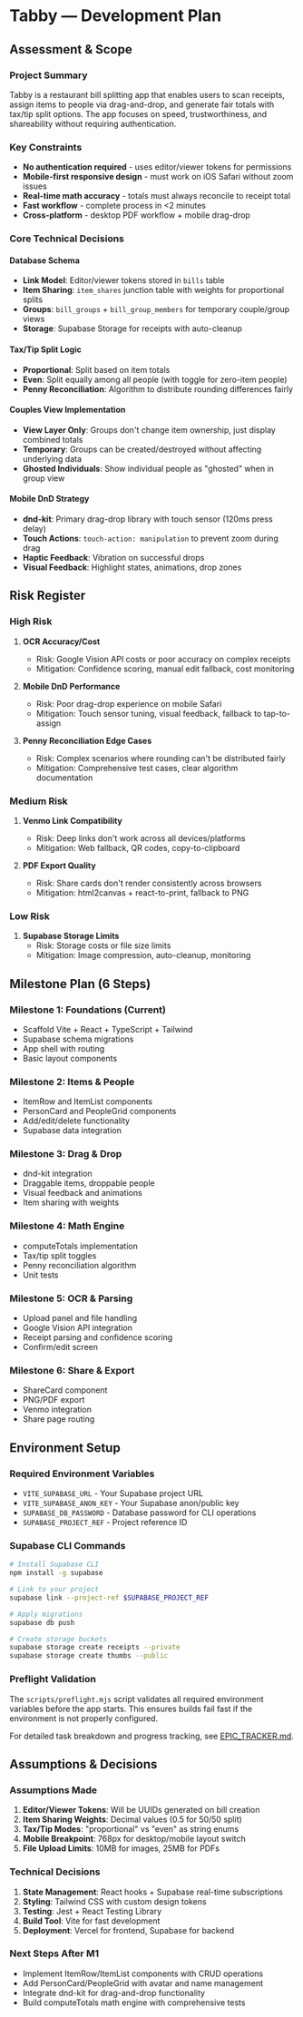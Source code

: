 # Tabby — Development Plan

## Assessment & Scope

### Project Summary
Tabby is a restaurant bill splitting app that enables users to scan receipts, assign items to people via drag-and-drop, and generate fair totals with tax/tip split options. The app focuses on speed, trustworthiness, and shareability without requiring authentication.

### Key Constraints
- **No authentication required** - uses editor/viewer tokens for permissions
- **Mobile-first responsive design** - must work on iOS Safari without zoom issues
- **Real-time math accuracy** - totals must always reconcile to receipt total
- **Fast workflow** - complete process in <2 minutes
- **Cross-platform** - desktop PDF workflow + mobile drag-drop

### Core Technical Decisions

#### Database Schema
- **Link Model**: Editor/viewer tokens stored in `bills` table
- **Item Sharing**: `item_shares` junction table with weights for proportional splits
- **Groups**: `bill_groups` + `bill_group_members` for temporary couple/group views
- **Storage**: Supabase Storage for receipts with auto-cleanup

#### Tax/Tip Split Logic
- **Proportional**: Split based on item totals
- **Even**: Split equally among all people (with toggle for zero-item people)
- **Penny Reconciliation**: Algorithm to distribute rounding differences fairly

#### Couples View Implementation
- **View Layer Only**: Groups don't change item ownership, just display combined totals
- **Temporary**: Groups can be created/destroyed without affecting underlying data
- **Ghosted Individuals**: Show individual people as "ghosted" when in group view

#### Mobile DnD Strategy
- **dnd-kit**: Primary drag-drop library with touch sensor (120ms press delay)
- **Touch Actions**: `touch-action: manipulation` to prevent zoom during drag
- **Haptic Feedback**: Vibration on successful drops
- **Visual Feedback**: Highlight states, animations, drop zones

## Risk Register

### High Risk
1. **OCR Accuracy/Cost**
   - Risk: Google Vision API costs or poor accuracy on complex receipts
   - Mitigation: Confidence scoring, manual edit fallback, cost monitoring
   
2. **Mobile DnD Performance**
   - Risk: Poor drag-drop experience on mobile Safari
   - Mitigation: Touch sensor tuning, visual feedback, fallback to tap-to-assign

3. **Penny Reconciliation Edge Cases**
   - Risk: Complex scenarios where rounding can't be distributed fairly
   - Mitigation: Comprehensive test cases, clear algorithm documentation

### Medium Risk
1. **Venmo Link Compatibility**
   - Risk: Deep links don't work across all devices/platforms
   - Mitigation: Web fallback, QR codes, copy-to-clipboard

2. **PDF Export Quality**
   - Risk: Share cards don't render consistently across browsers
   - Mitigation: html2canvas + react-to-print, fallback to PNG

### Low Risk
1. **Supabase Storage Limits**
   - Risk: Storage costs or file size limits
   - Mitigation: Image compression, auto-cleanup, monitoring

## Milestone Plan (6 Steps)

### Milestone 1: Foundations (Current)
- Scaffold Vite + React + TypeScript + Tailwind
- Supabase schema migrations
- App shell with routing
- Basic layout components

### Milestone 2: Items & People
- ItemRow and ItemList components
- PersonCard and PeopleGrid components
- Add/edit/delete functionality
- Supabase data integration

### Milestone 3: Drag & Drop
- dnd-kit integration
- Draggable items, droppable people
- Visual feedback and animations
- Item sharing with weights

### Milestone 4: Math Engine
- computeTotals implementation
- Tax/tip split toggles
- Penny reconciliation algorithm
- Unit tests

### Milestone 5: OCR & Parsing
- Upload panel and file handling
- Google Vision API integration
- Receipt parsing and confidence scoring
- Confirm/edit screen

### Milestone 6: Share & Export
- ShareCard component
- PNG/PDF export
- Venmo integration
- Share page routing

## Environment Setup

### Required Environment Variables
- `VITE_SUPABASE_URL` - Your Supabase project URL
- `VITE_SUPABASE_ANON_KEY` - Your Supabase anon/public key
- `SUPABASE_DB_PASSWORD` - Database password for CLI operations
- `SUPABASE_PROJECT_REF` - Project reference ID

### Supabase CLI Commands
```bash
# Install Supabase CLI
npm install -g supabase

# Link to your project
supabase link --project-ref $SUPABASE_PROJECT_REF

# Apply migrations
supabase db push

# Create storage buckets
supabase storage create receipts --private
supabase storage create thumbs --public
```

### Preflight Validation
The `scripts/preflight.mjs` script validates all required environment variables before the app starts. This ensures builds fail fast if the environment is not properly configured.

For detailed task breakdown and progress tracking, see [EPIC_TRACKER.md](EPIC_TRACKER.md).

## Assumptions & Decisions

### Assumptions Made
1. **Editor/Viewer Tokens**: Will be UUIDs generated on bill creation
2. **Item Sharing Weights**: Decimal values (0.5 for 50/50 split)
3. **Tax/Tip Modes**: "proportional" vs "even" as string enums
4. **Mobile Breakpoint**: 768px for desktop/mobile layout switch
5. **File Upload Limits**: 10MB for images, 25MB for PDFs

### Technical Decisions
1. **State Management**: React hooks + Supabase real-time subscriptions
2. **Styling**: Tailwind CSS with custom design tokens
3. **Testing**: Jest + React Testing Library
4. **Build Tool**: Vite for fast development
5. **Deployment**: Vercel for frontend, Supabase for backend

### Next Steps After M1
- Implement ItemRow/ItemList components with CRUD operations
- Add PersonCard/PeopleGrid with avatar and name management
- Integrate dnd-kit for drag-and-drop functionality
- Build computeTotals math engine with comprehensive tests
